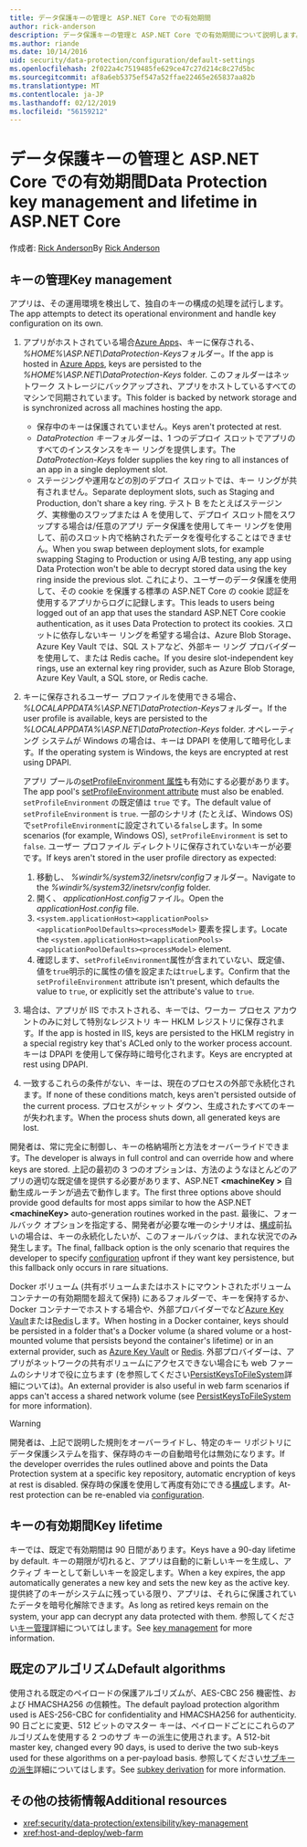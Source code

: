 ```yaml
---
title: データ保護キーの管理と ASP.NET Core での有効期間
author: rick-anderson
description: データ保護キーの管理と ASP.NET Core での有効期間について説明します。
ms.author: riande
ms.date: 10/14/2016
uid: security/data-protection/configuration/default-settings
ms.openlocfilehash: 2f022a4c7519485fe629ce47c27d214c8c27d5bc
ms.sourcegitcommit: af8a6eb5375ef547a52ffae22465e265837aa82b
ms.translationtype: MT
ms.contentlocale: ja-JP
ms.lasthandoff: 02/12/2019
ms.locfileid: "56159212"
---
```

# <a name="data-protection-key-management-and-lifetime-in-aspnet-core"></a><span data-ttu-id="accf6-103">データ保護キーの管理と ASP.NET Core での有効期間</span><span class="sxs-lookup"><span data-stu-id="accf6-103">Data Protection key management and lifetime in ASP.NET Core</span></span>

<span data-ttu-id="accf6-104">作成者: [Rick Anderson](https://twitter.com/RickAndMSFT)</span><span class="sxs-lookup"><span data-stu-id="accf6-104">By [Rick Anderson](https://twitter.com/RickAndMSFT)</span></span>

## <a name="key-management"></a><span data-ttu-id="accf6-105">キーの管理</span><span class="sxs-lookup"><span data-stu-id="accf6-105">Key management</span></span>

<span data-ttu-id="accf6-106">アプリは、その運用環境を検出して、独自のキーの構成の処理を試行します。</span><span class="sxs-lookup"><span data-stu-id="accf6-106">The app attempts to detect its operational environment and handle key configuration on its own.</span></span>

1. <span data-ttu-id="accf6-107">アプリがホストされている場合[Azure Apps](https://azure.microsoft.com/services/app-service/)、キーに保存される、 *%HOME%\ASP.NET\DataProtection-Keys*フォルダー。</span><span class="sxs-lookup"><span data-stu-id="accf6-107">If the app is hosted in [Azure Apps](https://azure.microsoft.com/services/app-service/), keys are persisted to the *%HOME%\ASP.NET\DataProtection-Keys* folder.</span></span> <span data-ttu-id="accf6-108">このフォルダーはネットワーク ストレージにバックアップされ、アプリをホストしているすべてのマシンで同期されています。</span><span class="sxs-lookup"><span data-stu-id="accf6-108">This folder is backed by network storage and is synchronized across all machines hosting the app.</span></span>
   * <span data-ttu-id="accf6-109">保存中のキーは保護されていません。</span><span class="sxs-lookup"><span data-stu-id="accf6-109">Keys aren't protected at rest.</span></span>
   * <span data-ttu-id="accf6-110">*DataProtection キー*フォルダーは、1 つのデプロイ スロットでアプリのすべてのインスタンスをキー リングを提供します。</span><span class="sxs-lookup"><span data-stu-id="accf6-110">The *DataProtection-Keys* folder supplies the key ring to all instances of an app in a single deployment slot.</span></span>
   * <span data-ttu-id="accf6-111">ステージングや運用などの別のデプロイ スロットでは、キー リングが共有されません。</span><span class="sxs-lookup"><span data-stu-id="accf6-111">Separate deployment slots, such as Staging and Production, don't share a key ring.</span></span> <span data-ttu-id="accf6-112">テスト B をたとえばステージング、実稼働のスワップまたは A を使用して、デプロイ スロット間をスワップする場合は/任意のアプリ データ保護を使用してキー リングを使用して、前のスロット内で格納されたデータを復号化することはできません。</span><span class="sxs-lookup"><span data-stu-id="accf6-112">When you swap between deployment slots, for example swapping Staging to Production or using A/B testing, any app using Data Protection won't be able to decrypt stored data using the key ring inside the previous slot.</span></span> <span data-ttu-id="accf6-113">これにより、ユーザーのデータ保護を使用して、その cookie を保護する標準の ASP.NET Core の cookie 認証を使用するアプリからログに記録します。</span><span class="sxs-lookup"><span data-stu-id="accf6-113">This leads to users being logged out of an app that uses the standard ASP.NET Core cookie authentication, as it uses Data Protection to protect its cookies.</span></span> <span data-ttu-id="accf6-114">スロットに依存しないキー リングを希望する場合は、Azure Blob Storage、Azure Key Vault では、SQL ストアなど、外部キー リング プロバイダーを使用して、または Redis cache。</span><span class="sxs-lookup"><span data-stu-id="accf6-114">If you desire slot-independent key rings, use an external key ring provider, such as Azure Blob Storage, Azure Key Vault, a SQL store, or Redis cache.</span></span>

1. <span data-ttu-id="accf6-115">キーに保存されるユーザー プロファイルを使用できる場合、 *%LOCALAPPDATA%\ASP.NET\DataProtection-Keys*フォルダー。</span><span class="sxs-lookup"><span data-stu-id="accf6-115">If the user profile is available, keys are persisted to the *%LOCALAPPDATA%\ASP.NET\DataProtection-Keys* folder.</span></span> <span data-ttu-id="accf6-116">オペレーティング システムが Windows の場合は、キーは DPAPI を使用して暗号化します。</span><span class="sxs-lookup"><span data-stu-id="accf6-116">If the operating system is Windows, the keys are encrypted at rest using DPAPI.</span></span>

   <span data-ttu-id="accf6-117">アプリ プールの[setProfileEnvironment 属性](/iis/configuration/system.applicationhost/applicationpools/add/processmodel#configuration)も有効にする必要があります。</span><span class="sxs-lookup"><span data-stu-id="accf6-117">The app pool's [setProfileEnvironment attribute](/iis/configuration/system.applicationhost/applicationpools/add/processmodel#configuration) must also be enabled.</span></span> <span data-ttu-id="accf6-118">`setProfileEnvironment` の既定値は `true` です。</span><span class="sxs-lookup"><span data-stu-id="accf6-118">The default value of `setProfileEnvironment` is `true`.</span></span> <span data-ttu-id="accf6-119">一部のシナリオ (たとえば、Windows OS) で`setProfileEnvironment`に設定されている`false`します。</span><span class="sxs-lookup"><span data-stu-id="accf6-119">In some scenarios (for example, Windows OS), `setProfileEnvironment` is set to `false`.</span></span> <span data-ttu-id="accf6-120">ユーザー プロファイル ディレクトリに保存されていないキーが必要です。</span><span class="sxs-lookup"><span data-stu-id="accf6-120">If keys aren't stored in the user profile directory as expected:</span></span>

   1. <span data-ttu-id="accf6-121">移動し、 *%windir%/system32/inetsrv/config*フォルダー。</span><span class="sxs-lookup"><span data-stu-id="accf6-121">Navigate to the *%windir%/system32/inetsrv/config* folder.</span></span>
   1. <span data-ttu-id="accf6-122">開く、 *applicationHost.config*ファイル。</span><span class="sxs-lookup"><span data-stu-id="accf6-122">Open the *applicationHost.config* file.</span></span>
   1. <span data-ttu-id="accf6-123">`<system.applicationHost><applicationPools><applicationPoolDefaults><processModel>` 要素を探します。</span><span class="sxs-lookup"><span data-stu-id="accf6-123">Locate the `<system.applicationHost><applicationPools><applicationPoolDefaults><processModel>` element.</span></span>
   1. <span data-ttu-id="accf6-124">確認します、`setProfileEnvironment`属性が含まれていない、既定値、値を`true`明示的に属性の値を設定または`true`します。</span><span class="sxs-lookup"><span data-stu-id="accf6-124">Confirm that the `setProfileEnvironment` attribute isn't present, which defaults the value to `true`, or explicitly set the attribute's value to `true`.</span></span>

1. <span data-ttu-id="accf6-125">場合は、アプリが IIS でホストされる、キーでは、ワーカー プロセス アカウントのみに対して特別なレジストリ キー HKLM レジストリに保存されます。</span><span class="sxs-lookup"><span data-stu-id="accf6-125">If the app is hosted in IIS, keys are persisted to the HKLM registry in a special registry key that's ACLed only to the worker process account.</span></span> <span data-ttu-id="accf6-126">キーは DPAPI を使用して保存時に暗号化されます。</span><span class="sxs-lookup"><span data-stu-id="accf6-126">Keys are encrypted at rest using DPAPI.</span></span>

1. <span data-ttu-id="accf6-127">一致するこれらの条件がない、キーは、現在のプロセスの外部で永続化されます。</span><span class="sxs-lookup"><span data-stu-id="accf6-127">If none of these conditions match, keys aren't persisted outside of the current process.</span></span> <span data-ttu-id="accf6-128">プロセスがシャット ダウン、生成されたすべてのキーが失われます。</span><span class="sxs-lookup"><span data-stu-id="accf6-128">When the process shuts down, all generated keys are lost.</span></span>

<span data-ttu-id="accf6-129">開発者は、常に完全に制御し、キーの格納場所と方法をオーバーライドできます。</span><span class="sxs-lookup"><span data-stu-id="accf6-129">The developer is always in full control and can override how and where keys are stored.</span></span> <span data-ttu-id="accf6-130">上記の最初の 3 つのオプションは、方法のようなほとんどのアプリの適切な既定値を提供する必要があります、ASP.NET  **\<machineKey >** 自動生成ルーチンが過去で動作します。</span><span class="sxs-lookup"><span data-stu-id="accf6-130">The first three options above should provide good defaults for most apps similar to how the ASP.NET **\<machineKey>** auto-generation routines worked in the past.</span></span> <span data-ttu-id="accf6-131">最後に、フォールバック オプションを指定する、開発者が必要な唯一のシナリオは、[構成](xref:security/data-protection/configuration/overview)前払いの場合は、キーの永続化したいが、このフォールバックは、まれな状況でのみ発生します。</span><span class="sxs-lookup"><span data-stu-id="accf6-131">The final, fallback option is the only scenario that requires the developer to specify [configuration](xref:security/data-protection/configuration/overview) upfront if they want key persistence, but this fallback only occurs in rare situations.</span></span>

<span data-ttu-id="accf6-132">Docker ボリューム (共有ボリュームまたはホストにマウントされたボリューム コンテナーの有効期間を超えて保持) にあるフォルダーで、キーを保持するか、Docker コンテナーでホストする場合や、外部プロバイダーでなど[Azure Key Vault](https://azure.microsoft.com/services/key-vault/)または[Redis](https://redis.io/)します。</span><span class="sxs-lookup"><span data-stu-id="accf6-132">When hosting in a Docker container, keys should be persisted in a folder that's a Docker volume (a shared volume or a host-mounted volume that persists beyond the container's lifetime) or in an external provider, such as [Azure Key Vault](https://azure.microsoft.com/services/key-vault/) or [Redis](https://redis.io/).</span></span> <span data-ttu-id="accf6-133">外部プロバイダーは、アプリがネットワークの共有ボリュームにアクセスできない場合にも web ファームのシナリオで役に立ちます (を参照してください[PersistKeysToFileSystem](xref:security/data-protection/configuration/overview#persistkeystofilesystem)詳細については)。</span><span class="sxs-lookup"><span data-stu-id="accf6-133">An external provider is also useful in web farm scenarios if apps can't access a shared network volume (see [PersistKeysToFileSystem](xref:security/data-protection/configuration/overview#persistkeystofilesystem) for more information).</span></span>

> [!WARNING]
> <span data-ttu-id="accf6-134">開発者は、上記で説明した規則をオーバーライドし、特定のキー リポジトリにデータ保護システムを指す、保存時のキーの自動暗号化は無効になります。</span><span class="sxs-lookup"><span data-stu-id="accf6-134">If the developer overrides the rules outlined above and points the Data Protection system at a specific key repository, automatic encryption of keys at rest is disabled.</span></span> <span data-ttu-id="accf6-135">保存時の保護を使用して再度有効にできる[構成](xref:security/data-protection/configuration/overview)します。</span><span class="sxs-lookup"><span data-stu-id="accf6-135">At-rest protection can be re-enabled via [configuration](xref:security/data-protection/configuration/overview).</span></span>

## <a name="key-lifetime"></a><span data-ttu-id="accf6-136">キーの有効期間</span><span class="sxs-lookup"><span data-stu-id="accf6-136">Key lifetime</span></span>

<span data-ttu-id="accf6-137">キーでは、既定で有効期間は 90 日間があります。</span><span class="sxs-lookup"><span data-stu-id="accf6-137">Keys have a 90-day lifetime by default.</span></span> <span data-ttu-id="accf6-138">キーの期限が切れると、アプリは自動的に新しいキーを生成し、アクティブ キーとして新しいキーを設定します。</span><span class="sxs-lookup"><span data-stu-id="accf6-138">When a key expires, the app automatically generates a new key and sets the new key as the active key.</span></span> <span data-ttu-id="accf6-139">提供終了のキーがシステムに残っている限り、アプリは、それらに保護されていたデータを暗号化解除できます。</span><span class="sxs-lookup"><span data-stu-id="accf6-139">As long as retired keys remain on the system, your app can decrypt any data protected with them.</span></span> <span data-ttu-id="accf6-140">参照してください[キー管理](xref:security/data-protection/implementation/key-management#key-expiration-and-rolling)詳細についてはします。</span><span class="sxs-lookup"><span data-stu-id="accf6-140">See [key management](xref:security/data-protection/implementation/key-management#key-expiration-and-rolling) for more information.</span></span>

## <a name="default-algorithms"></a><span data-ttu-id="accf6-141">既定のアルゴリズム</span><span class="sxs-lookup"><span data-stu-id="accf6-141">Default algorithms</span></span>

<span data-ttu-id="accf6-142">使用される既定のペイロードの保護アルゴリズムが、AES-CBC 256 機密性、および HMACSHA256 の信頼性。</span><span class="sxs-lookup"><span data-stu-id="accf6-142">The default payload protection algorithm used is AES-256-CBC for confidentiality and HMACSHA256 for authenticity.</span></span> <span data-ttu-id="accf6-143">90 日ごとに変更、512 ビットのマスター キーは、ペイロードごとにこれらのアルゴリズムを使用する 2 つのサブ キーの派生に使用されます。</span><span class="sxs-lookup"><span data-stu-id="accf6-143">A 512-bit master key, changed every 90 days, is used to derive the two sub-keys used for these algorithms on a per-payload basis.</span></span> <span data-ttu-id="accf6-144">参照してください[サブキーの派生](xref:security/data-protection/implementation/subkeyderivation#additional-authenticated-data-and-subkey-derivation)詳細についてはします。</span><span class="sxs-lookup"><span data-stu-id="accf6-144">See [subkey derivation](xref:security/data-protection/implementation/subkeyderivation#additional-authenticated-data-and-subkey-derivation) for more information.</span></span>

## <a name="additional-resources"></a><span data-ttu-id="accf6-145">その他の技術情報</span><span class="sxs-lookup"><span data-stu-id="accf6-145">Additional resources</span></span>

* <xref:security/data-protection/extensibility/key-management>
* <xref:host-and-deploy/web-farm>
